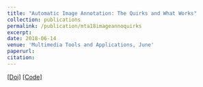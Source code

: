 ```yaml
---
title: "Automatic Image Annotation: The Quirks and What Works"
collection: publications
permalink: /publication/mta18imageannoquirks
excerpt: 
date: 2018-06-14
venue: 'Multimedia Tools and Applications, June'
paperurl: 
citation: 
---
```


[[Doi]](https://doi.org/10.1007/s11042-018-6247-3)
[[Code]](https://github.com/ayushidutta/image-annot-quirks)

